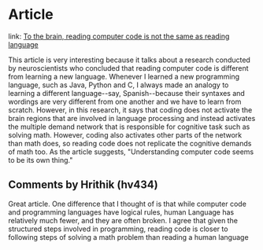 # Article
link: [To the brain, reading computer code is not the same as reading language](https://news.mit.edu/2020/brain-reading-computer-code-1215)

This article is very interesting because it talks about a research conducted by neuroscientists who concluded that reading computer code is different from learning a new language. Whenever I learned a new programming language, such as Java, Python and C, I always made an analogy to learning a different language--say, Spanish--because their syntaxes and wordings are very different from one another and we have to learn from scratch. However, in this research, it says that coding does not activate the brain regions that are involved in language processing and instead activates the multiple demand network that is responsible for cognitive task such as solving math. However, coding also activates other parts of the network than math does, so reading code does not replicate the cognitive demands of math too. As the article suggests, "Understanding computer code seems to be its own thing."

## Comments by Hrithik (hv434)

Great article. One difference that I thought of is that while computer code and programming languages have logical rules, human Language has relatively much fewer, and they are often broken. I agree that given the structured steps involved in programming, reading code is closer to following steps of solving a math problem than reading a human language

